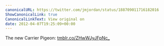 ```yaml
---
canonicalURL: https://twitter.com/jmjordan/status/188709011716182016
ShowCanonicalLink: true
CanonicalLinkText: View original on
date: 2012-04-07T19:25:09+00:00
---
```

The new Carrier Pigeon: [tmblr.co/ZHwWJyJFpNc_](http://tmblr.co/ZHwWJyJFpNc_)